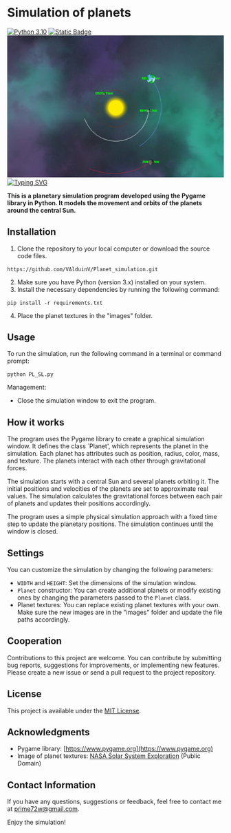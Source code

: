 # Simulation of planets

[![Python 3.10](https://img.shields.io/badge/python-3.10-blue.svg)](https://www.python.org/downloads/)
[![Static Badge](https://img.shields.io/badge/https:/PyGame-violet)](https://www.pygame.org/news)
![Simulation_planets](program/fon/SP.png)
[![Typing SVG](https://readme-typing-svg.demolab.com?font=Arial+Black&size=30&pause=1000&color=00F771&center=true&vCenter=true&width=500&lines=Simulation+of+planets)](https://git.io/typing-svg)

**This is a planetary simulation program developed using the Pygame library in Python. It models the movement and orbits of the planets around the central Sun.**

## Installation

1. Clone the repository to your local computer or download the source code files.

```shell
https://github.com/VAlduinV/Planet_simulation.git
```

2. Make sure you have Python (version 3.x) installed on your system.
3. Install the necessary dependencies by running the following command:

```shell
pip install -r requirements.txt
```

4. Place the planet textures in the "images" folder.


## Usage

To run the simulation, run the following command in a terminal or command prompt:
    
```shell
python PL_SL.py
```


Management:
- Close the simulation window to exit the program.

## How it works

The program uses the Pygame library to create a graphical simulation window. It defines the class `Planet', which represents the planet in the simulation. Each planet has attributes such as position, radius, color, mass, and texture. The planets interact with each other through gravitational forces.

The simulation starts with a central Sun and several planets orbiting it. The initial positions and velocities of the planets are set to approximate real values. The simulation calculates the gravitational forces between each pair of planets and updates their positions accordingly.

The program uses a simple physical simulation approach with a fixed time step to update the planetary positions. The simulation continues until the window is closed.

## Settings

You can customize the simulation by changing the following parameters:

- `WIDTH` and `HEIGHT`: Set the dimensions of the simulation window.
- `Planet` constructor: You can create additional planets or modify existing ones by changing the parameters passed to the `Planet` class.
- Planet textures: You can replace existing planet textures with your own. Make sure the new images are in the "images" folder and update the file paths accordingly.

## Cooperation

Contributions to this project are welcome. You can contribute by submitting bug reports, suggestions for improvements, or implementing new features. Please create a new issue or send a pull request to the project repository.

## License

This project is available under the [MIT License](LICENSE).

## Acknowledgments

- Pygame library: [https://www.pygame.org](https://www.pygame.org)
- Image of planet textures: [NASA Solar System Exploration](https://solarsystem.nasa.gov/resources/2437/solar-system-and-beyond-poster-set/) (Public Domain)

## Contact Information

If you have any questions, suggestions or feedback, feel free to contact me at [prime72w@gmail.com](mailto:prime72w@gmail.com).

Enjoy the simulation!
